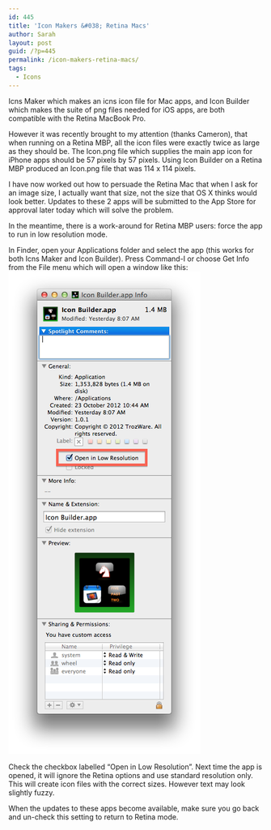 ```yaml
---
id: 445
title: 'Icon Makers &#038; Retina Macs'
author: Sarah
layout: post
guid: /?p=445
permalink: /icon-makers-retina-macs/
tags:
  - Icons
---
```

Icns Maker which makes an icns icon file for Mac apps, and Icon Builder which makes the suite of png files needed for iOS apps, are both compatible with the Retina MacBook Pro.

However it was recently brought to my attention (thanks Cameron), that when running on a Retina MBP, all the icon files were exactly twice as large as they should be. The Icon.png file which supplies the main app icon for iPhone apps should be 57 pixels by 57 pixels. Using Icon Builder on a Retina MBP produced an Icon.png file that was 114 x 114 pixels.

I have now worked out how to persuade the Retina Mac that when I ask for an image size, I actually want that size, not the size that OS X thinks would look better. Updates to these 2 apps will be submitted to the App Store for approval later today which will solve the problem.

In the meantime, there is a work-around for Retina MBP users: force the app to run in low resolution mode.

In Finder, open your Applications folder and select the app (this works for both Icns Maker and Icon Builder). Press Command-I or choose Get Info from the File menu which will open a window like this:<img alt="Selecting low resolution mode" src="/wp-content/uploads/2013/01/LowRes.png" width="379" height="952" />

Check the checkbox labelled &#8220;Open in Low Resolution&#8221;. Next time the app is opened, it will ignore the Retina options and use standard resolution only. This will create icon files with the correct sizes. However text may look slightly fuzzy.

When the updates to these apps become available, make sure you go back and un-check this setting to return to Retina mode.
